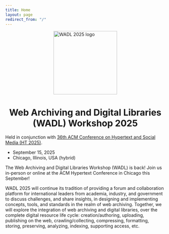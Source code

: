 ```yaml
---
title: Home
layout: page
redirect_from: "/"
---
```

<img src="../../assets/wadl2025.png" width="200" alt="WADL 2025 logo" style="display:block;margin-left:auto;  margin-right:auto;" />

<h1 style="text-align: center;">Web Archiving and Digital Libraries (WADL) Workshop 2025</h1>

Held in conjunction with [36th ACM Conference on Hypertext and Social Media (HT 2025)](https://ht.acm.org/ht2025/).

* September 15, 2025
* Chicago, Illinois, USA (hybrid)

The Web Archiving and Digital Libraries Workshop (WADL) is back! Join us in-person or online at the ACM Hypertext Conference in Chicago this September!

WADL 2025 will continue its tradition of providing a forum and collaboration platform for international leaders from academia, industry, and government to discuss challenges, and share insights, in designing and implementing concepts, tools, and standards in the realm of web archiving. Together, we will explore the integration of web archiving and digital libraries, over the complete digital resource life cycle: creation/authoring, uploading, publishing on the web, crawling/collecting, compressing, formatting, storing, preserving, analyzing, indexing, supporting access, etc.
